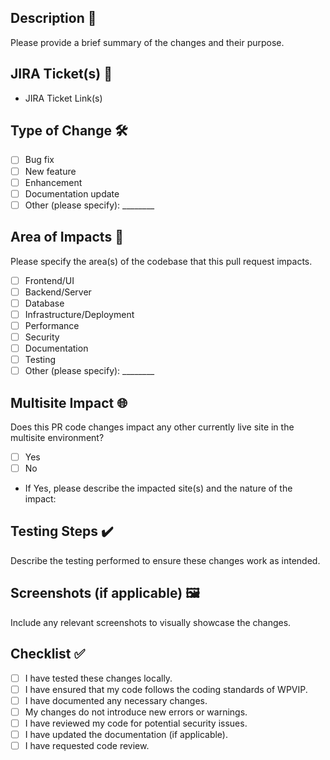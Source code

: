 ## Description 📝

Please provide a brief summary of the changes and their purpose.

## JIRA Ticket(s) 🎫

- JIRA Ticket Link(s)

## Type of Change 🛠️

- [ ] Bug fix
- [ ] New feature
- [ ] Enhancement
- [ ] Documentation update
- [ ] Other (please specify): ________

## Area of Impacts 🎯

Please specify the area(s) of the codebase that this pull request impacts.

- [ ] Frontend/UI
- [ ] Backend/Server
- [ ] Database
- [ ] Infrastructure/Deployment
- [ ] Performance
- [ ] Security
- [ ] Documentation
- [ ] Testing
- [ ] Other (please specify): ________

## Multisite Impact 🌐

Does this PR code changes impact any other currently live site in the multisite environment?

- [ ] Yes
- [ ] No
- If Yes, please describe the impacted site(s) and the nature of the impact:

## Testing Steps ✔️

Describe the testing performed to ensure these changes work as intended.

## Screenshots (if applicable) 🖼️

Include any relevant screenshots to visually showcase the changes.

## Checklist ✅

- [ ] I have tested these changes locally.
- [ ] I have ensured that my code follows the coding standards of WPVIP.
- [ ] I have documented any necessary changes.
- [ ] My changes do not introduce new errors or warnings.
- [ ] I have reviewed my code for potential security issues.
- [ ] I have updated the documentation (if applicable).
- [ ] I have requested code review.
